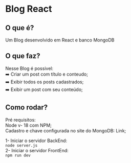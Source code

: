# Blog React
## O que é?
Um Blog desenvolvido em React e banco MongoDB
## O que faz? 
Nesse Blog é possivel:  
➡️ Criar um post com título e conteudo;  
➡️ Exibir todos os posts cadastrados;  
➡️ Exibir um post com seu conteúdo;  
## Como rodar?
Pré requisitos:  
Node v- 18 com NPM;  
Cadastro e chave configurada no site do MongoDB: Link;  

1- Iniciar o servidor BackEnd:  
  ````node server.js````  
2- Iniciar o servidor FrontEnd:  
  ````npm run dev````  


